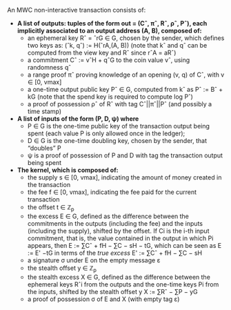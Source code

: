 An MWC non-interactive transaction consists of:

* **A list of outputs: tuples of the form out = (Cˆ, πˆ, Rˆ, ρˆ, Pˆ), each implicitly associated to an output address (A, B), composed of:**
    + an ephemeral key Rˆ = ˆrG ∈ G, chosen by the sender, which defines two keys as:
    (ˆk, qˆ) := H(ˆrA,(A, B)) (note that kˆ and qˆ can be computed from the view key and Rˆ since rˆA = aRˆ)
    + a commitment Cˆ := vˆH + qˆG to the coin value vˆ, using randomness qˆ
    + a range proof πˆ proving knowledge of an opening (v, q) of Cˆ, with v ∈ [0, vmax]
    + a one-time output public key Pˆ ∈ G, computed from kˆ as Pˆ := Bˆ + kG (note that the spend key is required to compute log Pˆ)
    + a proof of possession ρˆ of Rˆ with tag Cˆ||πˆ||Pˆ (and possibly a time stamp)
* **A list of inputs of the form (P, D, ψ) where**
    + P ∈ G is the one-time public key of the transaction output being spent (each value P is only allowed once in the ledger);
    + D ∈ G is the one-time doubling key, chosen by the sender, that “doubles” P
    + ψ is a proof of possession of P and D with tag the transaction output being spent
* **The kernel, which is composed of:**
    + the supply s ∈ [0, vmax], indicating the amount of money created in the transaction
    + the fee f ∈ [0, vmax], indicating the fee paid for the current transaction
    + the offset t ∈ ℤ<sub>p</sub>
    + the excess E ∈ G, defined as the difference between the commitments in the outputs (including the fee) and the inputs (including the supply),
    shifted by the offset. If Ci is the i-th input commitment, that is, the value contained in the output in which Pi appears, then
        E := &sum;Cˆ + fH − &sum;C − sH − tG,
    which can be seen as E := E' −tG in terms of the *true excess* E' := &sum;Cˆ + fH − &sum;C − sH
    + a signature σ under E on the empty message ε
    + the stealth offset y ∈ ℤ<sub>p</sub>
    + the stealth excess X ∈ G, defined as the difference between the ephemeral keys Rˆi from the outputs and the one-time keys Pi from the inputs, shifted by the stealth offset y
        X := &sum;Rˆ − &sum;P − yG
    + a proof of possession σ of E and X (with empty tag ε)